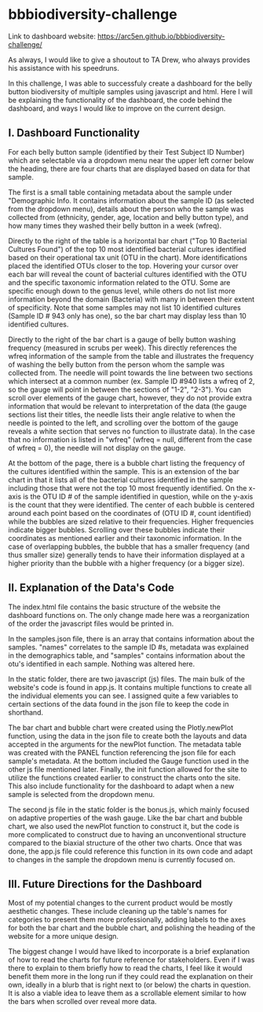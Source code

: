 # bbbiodiversity-challenge

Link to dashboard website: https://arc5en.github.io/bbbiodiversity-challenge/

As always, I would like to give a shoutout to TA Drew, who always provides his assistance with his speedruns.

In this challenge, I was able to successfuly create a dashboard for the belly button biodiversity of multiple samples using javascript and html. Here I will be explaining the functionality of the dashboard, the code behind the dashboard, and ways I would like to improve on the current design.

## I. Dashboard Functionality

For each belly button sample (identified by their Test Subject ID Number) which are selectable via a dropdown menu near the upper left corner below the heading, there are four charts that are displayed based on data for that sample.

The first is a small table containing metadata about the sample under "Demographic Info. It contains information about the sample ID (as selected from the dropdown menu), details about the person who the sample was collected from (ethnicity, gender, age, location and belly button type), and how many times they washed their belly button in a week (wfreq). 

Directly to the right of the table is a horizontal bar chart ("Top 10 Bacterial Cultures Found") of the top 10 most identified bacterial cultures identified based on their operational tax unit (OTU in the chart). More identifications placed the identified OTUs closer to the top. Hovering your cursor over each bar will reveal the count of bacterial cultures identified with the OTU and the specific taxonomic information related to the OTU. Some are specific enough down to the genus level, while others do not list more information beyond the domain (Bacteria) with many in between their extent of specificity. Note that some samples may not list 10 identified cultures (Sample ID # 943 only has one), so the bar chart may display less than 10 identified cultures.

Directly to the right of the bar chart is a gauge of belly button washing frequency (measured in scrubs per week). This directly references the wfreq information of the sample from the table and illustrates the frequency of washing the belly button from the person whom the sample was collected from. The needle will point towards the line between two sections which intersect at a common number (ex. Sample ID #940 lists a wfreq of 2, so the gauge will point in between the sections of "1-2", "2-3"). You can scroll over elements of the gauge chart, however, they do not provide extra information that would be relevant to interpretation of the data (the gauge sections list their titles, the needle lists their angle relative to when the needle is pointed to the left, and scrolling over the bottom of the gauge reveals a white section that serves no function to illustrate data). In the case that no information is listed in "wfreq" (wfreq = null, different from the case of wfreq = 0), the needle will not display on the gauge.

At the bottom of the page, there is a bubble chart listing the frequency of the cultures identified within the sample. This is an extension of the bar chart in that it lists all of the bacterial cultures identified in the sample including those that were not the top 10 most frequently identified. On the x-axis is the OTU ID # of the sample identified in question, while on the y-axis is the count that they were identified. The center of each bubble is centered around each point based on the coordinates of (OTU ID #, count identified) while the bubbles are sized relative to their frequencies. Higher frequencies indicate bigger bubbles. Scrolling over these bubbles indicate their coordinates as mentioned earlier and their taxonomic information. In the case of overlapping bubbles, the bubble that has a smaller frequency (and thus smaller size) generally tends to have their information displayed at a higher priority than the bubble with a higher frequency (or a bigger size).


## II. Explanation of the Data's Code

The index.html file contains the basic structure of the website the dashboard functions on. The only change made here was a reorganization of the order the javascript files would be printed in.

In the samples.json file, there is an array that contains information about the samples. "names" correlates to the sample ID #s, metadata was explained in the demographics table, and "samples" contains information about the otu's identified in each sample. Nothing was altered here.

In the static folder, there are two javascript (js) files. The main bulk of the website's code is found in app.js. It contains multiple functions to create all the individual elements you can see. I assigned quite a few variables to certain sections of the data found in the json file to keep the code in shorthand. 

The bar chart and bubble chart were created using the Plotly.newPlot function, using the data in the json file to create both the layouts and data accepted in the arguments for the newPlot function.
The metadata table was created with the PANEL function referencing the json file for each sample's metadata.
At the bottom included the Gauge function used in the other js file mentioned later.
Finally, the init function allowed for the site to utilize the functions created earlier to construct the charts onto the site. This also include functionality for the dashboard to adapt when a new sample is selected from the dropdown menu.

The second js file in the static folder is the bonus.js, which mainly focused on adaptive properties of the wash gauge. Like the bar chart and bubble chart, we also used the newPlot function to construct it, but the code is more complicated to construct due to having an unconventional structure compared to the biaxial structure of the other two charts. Once that was done, the app.js file could reference this function in its own code and adapt to changes in the sample the dropdown menu is currently focused on.


## III. Future Directions for the Dashboard

Most of my potential changes to the current product would be mostly aesthetic changes. These include cleaning up the table's names for categories to present them more professionally, adding labels to the axes for both the bar chart and the bubble chart, and polishing the heading of the website for a more unique design.

The biggest change I would have liked to incorporate is a brief explanation of how to read the charts for future reference for stakeholders. Even if I was there to explain to them briefly how to read the charts, I feel like it would benefit them more in the long run if they could read the explanation on their own, ideally in a blurb that is right next to (or below) the charts in question. It is also a viable idea to leave them as a scrollable element similar to how the bars when scrolled over reveal more data. 

